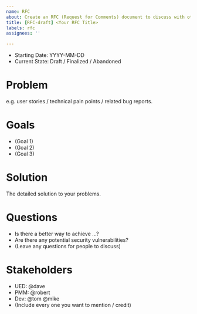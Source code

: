 ```yaml
---
name: RFC
about: Create an RFC (Request for Comments) document to discuss with others.
title: [RFC-draft] <Your RFC Title>
labels: rfc
assignees: ''

---
```


<!--
  Writing an RFC document is a good starting point to share your ideas, collect feedbacks and improve your solutions.
  Learn more about how to write a good RFC document: https://andrewhowdencom.medium.com/writing-up-a-request-for-comments-4a6be864bb8a
-->

- Starting Date: YYYY-MM-DD <!-- The starting date for your RFC discussions. You can fill in today's date if you are creating a new RFC.  -->
- Current State: Draft / Finalized / Abandoned <!-- All new RFC documents should start in the `Draft` state. RFCs in the `Finalized` state should no longer accept any new edits. -->

# Problem
<!-- Provide some backgrounds about your ideas. -->

e.g. user stories / technical pain points / related bug reports.

# Goals
<!-- Give a list of goals you want to achieve. They should be short and easy to understand. -->

- (Goal 1)
- (Goal 2)
- (Goal 3)

# Solution

The detailed solution to your problems.

# Questions
<!-- Leave some questions if you are looking for more specific feedbacks. -->

- Is there a better way to achieve ...?
- Are there any potential security vulnerabilities?
- (Leave any questions for people to discuss)

# Stakeholders
<!-- A list of stakeholders that should be aware of this RFC. -->

- UED: @dave
- PMM: @robert
- Dev: @tom @mike
- (Include every one you want to mention / credit)
